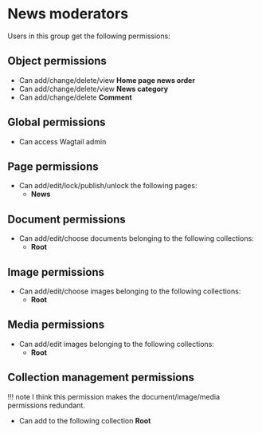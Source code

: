 # News moderators

Users in this group get the following permissions:

## Object permissions

- Can add/change/delete/view **Home page news order**
- Can add/change/delete/view **News category**
- Can add/change/delete **Comment**

## Global permissions

- Can access Wagtail admin

## Page permissions

- Can add/edit/lock/publish/unlock the following pages:
    - **News**

## Document permissions

- Can add/edit/choose documents belonging to the following collections:
    - **Root**

## Image permissions

- Can add/edit/choose images belonging to the following collections:
    - **Root**

## Media permissions

- Can add/edit images belonging to the following collections:
    - **Root**

## Collection management permissions

!!! note
    I think this permission makes the document/image/media permissions redundant.

- Can add to the following collection **Root**

